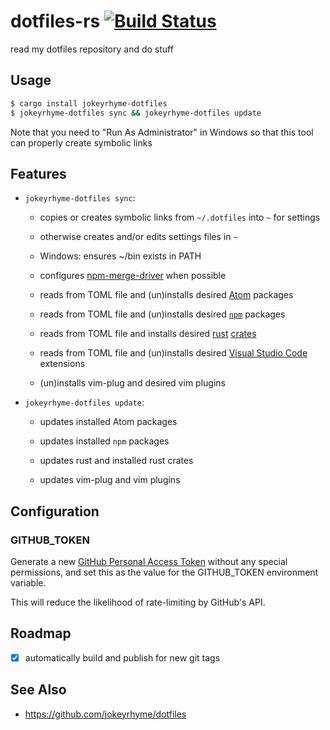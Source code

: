 # dotfiles-rs [![Build Status](https://travis-ci.org/jokeyrhyme/dotfiles-rs.svg?branch=master)](https://travis-ci.org/jokeyrhyme/dotfiles-rs)

read my dotfiles repository and do stuff

## Usage

```sh
$ cargo install jokeyrhyme-dotfiles
$ jokeyrhyme-dotfiles sync && jokeyrhyme-dotfiles update
```

Note that you need to "Run As Administrator" in Windows so that this tool can properly create symbolic links

## Features

* `jokeyrhyme-dotfiles sync`:

  * copies or creates symbolic links from `~/.dotfiles` into `~` for settings

  * otherwise creates and/or edits settings files in `~`

  * Windows: ensures ~/bin exists in PATH

  * configures [npm-merge-driver](https://www.npmjs.com/package/npm-merge-driver) when possible

  * reads from TOML file and (un)installs desired [Atom](https://atom.io/) packages

  * reads from TOML file and (un)installs desired [`npm`](https://www.npmjs.com/) packages

  * reads from TOML file and installs desired [rust](https://www.rust-lang.org/) [crates](https://crates.io/)

  * reads from TOML file and (un)installs desired [Visual Studio Code](https://code.visualstudio.com) extensions

  * (un)installs vim-plug and desired vim plugins

* `jokeyrhyme-dotfiles update`:

  * updates installed Atom packages

  * updates installed `npm` packages

  * updates rust and installed rust crates

  * updates vim-plug and vim plugins

## Configuration

### GITHUB_TOKEN

Generate a new [GitHub Personal Access Token](https://github.com/settings/tokens) without any special permissions,
and set this as the value for the GITHUB_TOKEN environment variable.

This will reduce the likelihood of rate-limiting by GitHub's API.

## Roadmap

* [x] automatically build and publish for new git tags

## See Also

* https://github.com/jokeyrhyme/dotfiles
